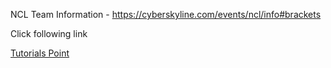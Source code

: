 NCL Team Information - https://cyberskyline.com/events/ncl/info#brackets


<p>Click following link</p>
      <a href = "https://www.tutorialspoint.com" target = "_self">Tutorials Point</a>

